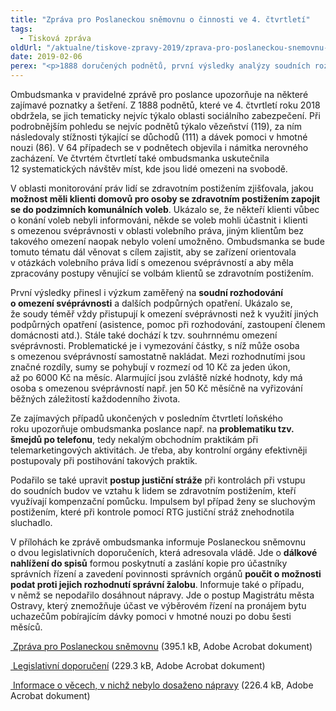 ```yaml
---
title: "Zpráva pro Poslaneckou sněmovnu o činnosti ve 4. čtvrtletí"
tags:
  - Tisková zpráva
oldUrl: "/aktualne/tiskove-zpravy-2019/zprava-pro-poslaneckou-snemovnu-o-cinnosti-ve-4-ctvrtleti"
date: 2019-02-06
perex: "<p>1888 doručených podnětů, první výsledky analýzy soudních rozhodnutí o omezení svéprávnosti, účast klientů domovů pro osoby se zdravotním postižením ve volbách, „šmejdi“ po telefonu, problém podání žádosti o pas na zastupitelském úřadu v cizině… tato a další zajímavá témata shrnula ombudsmanka v pravidelné zprávě pro poslance.</p>"
---
```


<!-- imported from the old website -->

<p>Ombudsmanka v pravidelné zprávě pro poslance upozorňuje na některé zajímavé poznatky a šetření. Z 1888 podnětů, které ve 4. čtvrtletí roku 2018 obdržela, se jich tematicky nejvíc týkalo oblasti sociálního zabezpečení. Při podrobnějším pohledu se nejvíc podnětů týkalo vězeňství (119), za ním následovaly stížnosti týkající se důchodů (111) a dávek pomoci v hmotné nouzi (86). V 64 případech se v podnětech objevila i námitka nerovného zacházení. Ve čtvrtém čtvrtletí také ombudsmanka uskutečnila 12 systematických návštěv míst, kde jsou lidé omezeni na svobodě. </p> <p>V oblasti monitorování práv lidí se zdravotním postižením zjišťovala, jakou <b>možnost měli klienti domovů pro osoby se zdravotním postižením zapojit se do podzimních komunálních voleb</b>. Ukázalo se, že někteří klienti vůbec o konání voleb nebyli informováni, někde se voleb mohli účastnit i klienti s omezenou svéprávnosti v oblasti volebního práva, jiným klientům bez takového omezení naopak nebylo volení umožněno. Ombudsmanka se bude tomuto tématu dál věnovat s cílem zajistit, aby se zařízení orientovala v otázkách volebního práva lidí s omezenou svéprávností a aby měla zpracovány postupy věnující se volbám klientů se zdravotním postižením.</p> <p>První výsledky přinesl i výzkum zaměřený na <b>soudní rozhodování o omezení svéprávnosti</b> a dalších podpůrných opatření. Ukázalo se, že soudy téměř vždy přistupují k omezení svéprávnosti než k využití jiných podpůrných opatření (asistence, pomoc při rozhodování, zastoupení členem domácnosti atd.). Stále také dochází k tzv. souhrnnému omezení svéprávnosti. Problematické je i vymezování částky, s níž může osoba s omezenou svéprávností samostatně nakládat. Mezi rozhodnutími jsou značné rozdíly, sumy se pohybují v rozmezí od 10 Kč za jeden úkon, až po 6000 Kč na měsíc. Alarmující jsou zvláště nízké hodnoty, kdy má osoba s omezenou svéprávností např. jen 50 Kč měsíčně na vyřizování běžných záležitostí každodenního života.</p> <p>Ze zajímavých případů ukončených v posledním čtvrtletí loňského roku upozorňuje ombudsmanka poslance např. na <b>problematiku tzv. šmejdů po telefonu</b>, tedy nekalým obchodním praktikám při telemarketingových aktivitách. Je třeba, aby kontrolní orgány efektivněji postupovaly při postihování takových praktik. </p> <p>Podařilo se také upravit <b>postup justiční stráže</b> při kontrolách při vstupu do soudních budov ve vztahu k lidem se zdravotním postižením, kteří využívají kompenzační pomůcku. Impulsem byl případ ženy se sluchovým postižením, které při kontrole pomocí RTG justiční stráž znehodnotila sluchadlo.</p> <p>V přílohách ke zprávě ombudsmanka informuje Poslaneckou sněmovnu o dvou legislativních doporučeních, která adresovala vládě. Jde o <b>dálkové nahlížení do spisů</b> formou poskytnutí a zaslání kopie pro účastníky správních řízení a zavedení povinnosti správních orgánů <b>poučit o možnosti podat proti jejich rozhodnutí správní žalobu</b>. Informuje také o případu, v němž se nepodařilo dosáhnout nápravy. Jde o postup Magistrátu města Ostravy, který znemožňuje účast ve výběrovém řízení na pronájem bytu uchazečům pobírajícím dávky pomoci v hmotné nouzi po dobu šesti měsíců.</p> <p><a title="Otevření do nového okna" href="/uploads-import/zpravy_pro_poslaneckou_snemovnu/Ctvrtletky/2018/2018-IV-Q.pdf" target="_blank"><img alt="" src="https://www.ochrance.cz/typo3/ext/od_linkdesc/icons/pdf.gif" class="od_linkdesc_icon" /> Zpráva pro Poslaneckou sněmovnu</a> (395.1 kB, Adobe Acrobat dokument)</p> <p><a title="Otevření do nového okna" href="/uploads-import/zpravy_pro_poslaneckou_snemovnu/Ctvrtletky/2018/2018-IV-Q-doporuceni.pdf" target="_blank"><img alt="" src="https://www.ochrance.cz/typo3/ext/od_linkdesc/icons/pdf.gif" class="od_linkdesc_icon" /> Legislativní doporučení</a> (229.3 kB, Adobe Acrobat dokument)</p> <p><a title="Otevření do nového okna" href="/uploads-import/zpravy_pro_poslaneckou_snemovnu/Ctvrtletky/2018/2018-IV-Q-sankce.pdf" target="_blank"><img alt="" src="https://www.ochrance.cz/typo3/ext/od_linkdesc/icons/pdf.gif" class="od_linkdesc_icon" /> Informace o věcech, v nichž nebylo dosaženo nápravy</a> (226.4 kB, Adobe Acrobat dokument)</p>
